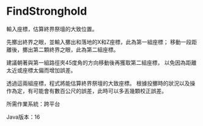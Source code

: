 # FindStronghold
輸入座標，估算終界祭壇的大致位置。

先擲出終界之眼，並輸入擲出和落地的X和Z座標，此為第一組座標；
移動一段距離後，擲出第二顆終界之眼，此為第二組座標。

建議朝著與第一組路徑夾45度角的方向移動後再獲取第二組座標，
以免因為距離太近或座標太偏而增加誤差。

透過這兩組座標，程式將能估算終界祭壇的大致座標。
根據投擲時的狀況以及操作為定，有可能會有數百公尺的誤差，此時可以多丟幾顆校正誤差。

所需作業系統：跨平台

Java版本：16
